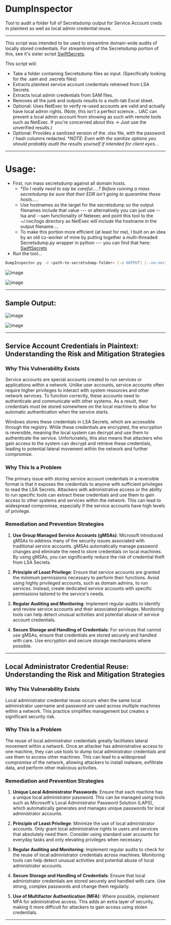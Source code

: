 # DumpInspector
Tool to audit a folder full of Secretsdump output for Service Account creds in plaintext as well as local admin credential reuse.
___


This script was intended to be used to streamline domain-wide audits of locally stored credentials. For streamlining of the Secretsdump portion of this, see it's sister script [SwiftSecrets](https://github.com/mattmillen15/SwiftSecrets). 

This script will:
- Take a folder containing Secretsdump files as input. (Specifically looking for the .sam and .secrets files)
- Extracts plaintext service account credentials retreived from LSA Secrets.
- Extracts local admin credentials from SAM files.
- Removes all the junk and outputs results to a multi-tab Excel sheet.
- Optional: Uses NetExec to verify re-used accounts are valid and actually have local admin rights. (Note, this isn't a perfect science... UAC can prevent a local admin account from showing as such with remote tools such as NetExec. If you're concerned about this -> Just use the unverified results.)
- Optional: Provides a sanitized version of the .xlsx file, with the password / hash columns redacted. **NOTE: Even with the sanitize options you should probably audit the results yourself if intended for client eyes...*

___

# Usage:
- First, run mass secretsdump against all domain hosts. 
	- **Do I really need to say be careful.....? Before running a mass secretsdump be sure that their EDR isn't going to quarantine these hosts.....*
	- Use hostnames as the target for the secretsdump so the output filenames include that value --- or alternatively you can just use --lsa and --sam functionality of Netexec and point this tool to the ~/.nxc/logs directory as NetExec will include the hostname in the output filename....
	- To make this portion more efficient (at least for me), I built on an idea by an old co-worker of mine by putting together a multi-threaded Secretsdump.py wrapper in python --- you can find that here: [SwiftSecrets](https://github.com/mattmillen15/SwiftSecrets) 
- Run the tool... 
```zsh
DumpInspector.py -d <path-to-secretsdump-folder> [-o OUTPUT] [--no-verify]
```
![image](https://github.com/mattmillen15/DumpInspector/assets/68832392/0604202b-b9cb-4694-8590-0598bc98abb5)

![image](https://github.com/mattmillen15/DumpInspector/assets/68832392/f2a3f6ea-b7d8-43a9-b7b9-d9033476f5bc)
___
## Sample Output:
![image](https://github.com/mattmillen15/DumpInspector/assets/68832392/5df1657a-b087-419f-b554-62d5db061d95)

![image](https://github.com/mattmillen15/DumpInspector/assets/68832392/ca2e68e4-12f3-4070-9088-d2173f28eb36)

___

## Service Account Credentials in Plaintext: Understanding the Risk and Mitigation Strategies

### Why This Vulnerability Exists

Service accounts are special accounts created to run services or applications within a network. Unlike user accounts, service accounts often require higher privileges to interact with system resources and other network services. To function correctly, these accounts need to authenticate and communicate with other systems. As a result, their credentials must be stored somewhere on the local machine to allow for automatic authentication when the service starts.

Windows stores these credentials in LSA Secrets, which are accessible through the registry. While these credentials are encrypted, the encryption is reversible, meaning the local system can decrypt and use them to authenticate the service. Unfortunately, this also means that attackers who gain access to the system can decrypt and retrieve these credentials, leading to potential lateral movement within the network and further compromise.

### Why This Is a Problem

The primary issue with storing service account credentials in a reversible format is that it exposes the credentials to anyone with sufficient privileges to read the LSA Secrets. Attackers with administrative access or the ability to run specific tools can extract these credentials and use them to gain access to other systems and services within the network. This can lead to widespread compromise, especially if the service accounts have high levels of privilege.

### Remediation and Prevention Strategies

1. **Use Group Managed Service Accounts (gMSAs)**: Microsoft introduced gMSAs to address many of the security issues associated with traditional service accounts. gMSAs automatically manage password changes and eliminate the need to store credentials on local machines. By using gMSAs, you can significantly reduce the risk of credential theft from LSA Secrets.

2. **Principle of Least Privilege**: Ensure that service accounts are granted the minimum permissions necessary to perform their functions. Avoid using highly privileged accounts, such as domain admins, to run services. Instead, create dedicated service accounts with specific permissions tailored to the service's needs.

3. **Regular Auditing and Monitoring**: Implement regular audits to identify and review service accounts and their associated privileges. Monitoring tools can help detect unusual activities and potential abuse of service account credentials.

4. **Secure Storage and Handling of Credentials**: For services that cannot use gMSAs, ensure that credentials are stored securely and handled with care. Use encryption and secure storage mechanisms where possible.

___

## Local Administrator Credential Reuse: Understanding the Risk and Mitigation Strategies

### Why This Vulnerability Exists

Local administrator credential reuse occurs when the same local administrator username and password are used across multiple machines within a network. This practice simplifies management but creates a significant security risk.

### Why This Is a Problem

The reuse of local administrator credentials greatly facilitates lateral movement within a network. Once an attacker has administrative access to one machine, they can use tools to dump local administrator credentials and use them to access other machines. This can lead to a widespread compromise of the network, allowing attackers to install malware, exfiltrate data, and perform other malicious activities.

### Remediation and Prevention Strategies

1. **Unique Local Administrator Passwords**: Ensure that each machine has a unique local administrator password. This can be managed using tools such as Microsoft's Local Administrator Password Solution (LAPS), which automatically generates and manages unique passwords for local administrator accounts.

2. **Principle of Least Privilege**: Minimize the use of local administrator accounts. Only grant local administrative rights to users and services that absolutely need them. Consider using standard user accounts for everyday tasks and only elevating privileges when necessary.

3. **Regular Auditing and Monitoring**: Implement regular audits to check for the reuse of local administrator credentials across machines. Monitoring tools can help detect unusual activities and potential abuse of local administrator accounts.

4. **Secure Storage and Handling of Credentials**: Ensure that local administrator credentials are stored securely and handled with care. Use strong, complex passwords and change them regularly.

5. **Use of Multifactor Authentication (MFA)**: Where possible, implement MFA for administrative access. This adds an extra layer of security, making it more difficult for attackers to gain access using stolen credentials.
___
